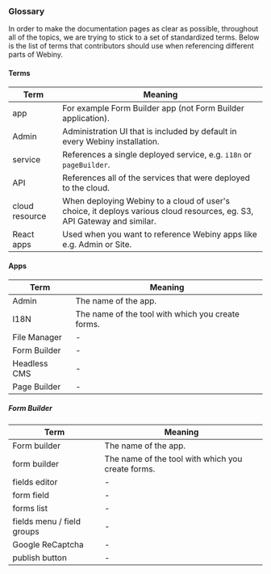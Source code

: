 ### Glossary

In order to make the documentation pages as clear as possible, throughout all of the topics, we are trying to stick to a set of
standardized terms. Below is the list of terms that contributors should use when referencing different parts of Webiny.

#### Terms

| Term           | Meaning                                                                                                                 |
| -------------- | ----------------------------------------------------------------------------------------------------------------------- |
| app            | For example Form Builder app (not Form Builder application).                                                            |
| Admin          | Administration UI that is included by default in every Webiny installation.                                             |
| service        | References a single deployed service, e.g. `i18n` or `pageBuilder`.                                                     |
| API            | References all of the services that were deployed to the cloud.                                                         |
| cloud resource | When deploying Webiny to a cloud of user's choice, it deploys various cloud resources, eg. S3, API Gateway and similar. |
| React apps     | Used when you want to reference Webiny apps like e.g. Admin or Site.                                                    |

#### Apps

| Term         | Meaning                                           |
| ------------ | ------------------------------------------------- |
| Admin        | The name of the app.                              |
| I18N         | The name of the tool with which you create forms. |
| File Manager | -                                                 |
| Form Builder | -                                                 |
| Headless CMS | -                                                 |
| Page Builder | -                                                 |

##### Form Builder

| Term                       | Meaning                                           |
| -------------------------- | ------------------------------------------------- |
| Form builder               | The name of the app.                              |
| form builder               | The name of the tool with which you create forms. |
| fields editor              | -                                                 |
| form field                 | -                                                 |
| forms list                 | -                                                 |
| fields menu / field groups | -                                                 |
| Google ReCaptcha           | -                                                 |
| publish button             | -                                                 |
